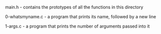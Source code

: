 main.h - contains the prototypes of all the functions in this directory

0-whatsmyname.c - a program that prints its name, followed by a new line

1-args.c - a program that prints the number of arguments passed into it
